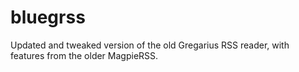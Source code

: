 # bluegrss

Updated and tweaked version of the old Gregarius RSS reader, with features from the older MagpieRSS.
